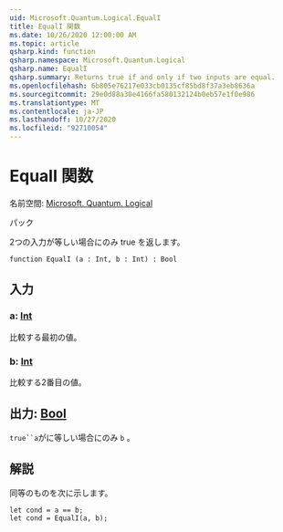 ```yaml
---
uid: Microsoft.Quantum.Logical.EqualI
title: EqualI 関数
ms.date: 10/26/2020 12:00:00 AM
ms.topic: article
qsharp.kind: function
qsharp.namespace: Microsoft.Quantum.Logical
qsharp.name: EqualI
qsharp.summary: Returns true if and only if two inputs are equal.
ms.openlocfilehash: 6b805e76217e033cb0135cf85bd8f37a3eb8636a
ms.sourcegitcommit: 29e0d88a30e4166fa580132124b0eb57e1f0e986
ms.translationtype: MT
ms.contentlocale: ja-JP
ms.lasthandoff: 10/27/2020
ms.locfileid: "92710054"
---
```

# <a name="equali-function"></a>EqualI 関数

名前空間: [Microsoft. Quantum. Logical](xref:Microsoft.Quantum.Logical)

パック [](https://nuget.org/packages/)


2つの入力が等しい場合にのみ true を返します。

```qsharp
function EqualI (a : Int, b : Int) : Bool
```


## <a name="input"></a>入力

### <a name="a--int"></a>a: [Int](xref:microsoft.quantum.lang-ref.int)

比較する最初の値。


### <a name="b--int"></a>b: [Int](xref:microsoft.quantum.lang-ref.int)

比較する2番目の値。



## <a name="output--bool"></a>出力: [Bool](xref:microsoft.quantum.lang-ref.bool)

`true``a`がに等しい場合にのみ `b` 。

## <a name="remarks"></a>解説

同等のものを次に示します。

```Q#
let cond = a == b;
let cond = EqualI(a, b);
```